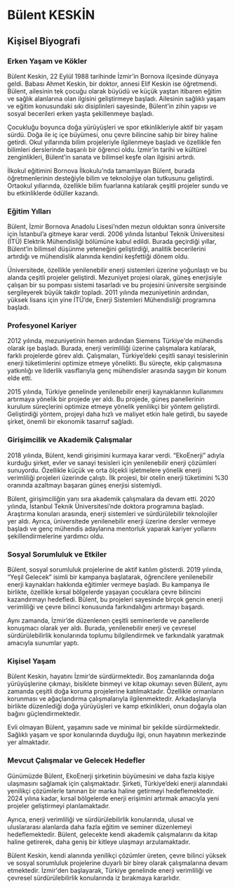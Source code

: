 # Bülent KESKİN

## Kişisel Biyografi

### Erken Yaşam ve Kökler

Bülent Keskin, 22 Eylül 1988 tarihinde İzmir’in Bornova ilçesinde dünyaya geldi. Babası Ahmet Keskin, bir doktor, annesi Elif Keskin ise öğretmendi. Bülent, ailesinin tek çocuğu olarak büyüdü ve küçük yaştan itibaren eğitim ve sağlık alanlarına olan ilgisini geliştirmeye başladı. Ailesinin sağlıklı yaşam ve eğitim konusundaki sıkı disiplinleri sayesinde, Bülent’in zihin yapısı ve sosyal becerileri erken yaşta şekillenmeye başladı.

Çocukluğu boyunca doğa yürüyüşleri ve spor etkinlikleriyle aktif bir yaşam sürdü. Doğa ile iç içe büyümesi, onu çevre bilincine sahip bir birey haline getirdi. Okul yıllarında bilim projeleriyle ilgilenmeye başladı ve özellikle fen bilimleri derslerinde başarılı bir öğrenci oldu. İzmir’in tarihi ve kültürel zenginlikleri, Bülent’in sanata ve bilimsel keşfe olan ilgisini artırdı.

İlkokul eğitimini Bornova İlkokulu’nda tamamlayan Bülent, burada öğretmenlerinin desteğiyle bilim ve teknolojiye olan tutkusunu geliştirdi. Ortaokul yıllarında, özellikle bilim fuarlarına katılarak çeşitli projeler sundu ve bu etkinliklerde ödüller kazandı.

### Eğitim Yılları

Bülent, İzmir Bornova Anadolu Lisesi’nden mezun olduktan sonra üniversite için İstanbul’a gitmeye karar verdi. 2006 yılında İstanbul Teknik Üniversitesi (İTÜ) Elektrik Mühendisliği bölümüne kabul edildi. Burada geçirdiği yıllar, Bülent’in bilimsel düşünme yeteneğini geliştirdiği, analitik becerilerini artırdığı ve mühendislik alanında kendini keşfettiği dönem oldu.

Üniversitede, özellikle yenilenebilir enerji sistemleri üzerine yoğunlaştı ve bu alanda çeşitli projeler geliştirdi. Mezuniyet projesi olarak, güneş enerjisiyle çalışan bir su pompası sistemi tasarladı ve bu projesini üniversite sergisinde sergileyerek büyük takdir topladı. 2011 yılında mezuniyetinin ardından, yüksek lisans için yine İTÜ’de, Enerji Sistemleri Mühendisliği programına başladı.

### Profesyonel Kariyer

2012 yılında, mezuniyetinin hemen ardından Siemens Türkiye'de mühendis olarak işe başladı. Burada, enerji verimliliği üzerine çalışmalara katılarak, farklı projelerde görev aldı. Çalışmaları, Türkiye’deki çeşitli sanayi tesislerinin enerji tüketimlerini optimize etmeye yönelikti. Bu süreçte, ekip çalışmasına yatkınlığı ve liderlik vasıflarıyla genç mühendisler arasında saygın bir konum elde etti.

2015 yılında, Türkiye genelinde yenilenebilir enerji kaynaklarının kullanımını artırmaya yönelik bir projede yer aldı. Bu projede, güneş panellerinin kurulum süreçlerini optimize etmeye yönelik yenilikçi bir yöntem geliştirdi. Geliştirdiği yöntem, projeyi daha hızlı ve maliyet etkin hale getirdi, bu sayede şirket, önemli bir ekonomik tasarruf sağladı.

### Girişimcilik ve Akademik Çalışmalar

2018 yılında, Bülent, kendi girişimini kurmaya karar verdi. “EkoEnerji” adıyla kurduğu şirket, evler ve sanayi tesisleri için yenilenebilir enerji çözümleri sunuyordu. Özellikle küçük ve orta ölçekli işletmelere yönelik enerji verimliliği projeleri üzerinde çalıştı. İlk projesi, bir otelin enerji tüketimini %30 oranında azaltmayı başaran güneş enerjisi sistemiydi.

Bülent, girişimciliğin yanı sıra akademik çalışmalara da devam etti. 2020 yılında, İstanbul Teknik Üniversitesi’nde doktora programına başladı. Araştırma konuları arasında, enerji sistemleri ve sürdürülebilir teknolojiler yer aldı. Ayrıca, üniversitede yenilenebilir enerji üzerine dersler vermeye başladı ve genç mühendis adaylarına mentorluk yaparak kariyer yollarını şekillendirmelerine yardımcı oldu.

### Sosyal Sorumluluk ve Etkiler

Bülent, sosyal sorumluluk projelerine de aktif katılım gösterdi. 2019 yılında, “Yeşil Gelecek” isimli bir kampanya başlatarak, öğrencilere yenilenebilir enerji kaynakları hakkında eğitimler vermeye başladı. Bu kampanya ile birlikte, özellikle kırsal bölgelerde yaşayan çocuklara çevre bilincini kazandırmayı hedefledi. Bülent, bu projeleri sayesinde birçok gencin enerji verimliliği ve çevre bilinci konusunda farkındalığını artırmayı başardı.

Aynı zamanda, İzmir’de düzenlenen çeşitli seminerlerde ve panellerde konuşmacı olarak yer aldı. Burada, yenilenebilir enerji ve çevresel sürdürülebilirlik konularında toplumu bilgilendirmek ve farkındalık yaratmak amacıyla sunumlar yaptı.

### Kişisel Yaşam

Bülent Keskin, hayatını İzmir’de sürdürmektedir. Boş zamanlarında doğa yürüyüşlerine çıkmayı, bisiklete binmeyi ve kitap okumayı seven Bülent, aynı zamanda çeşitli doğa koruma projelerine katılmaktadır. Özellikle ormanların korunması ve ağaçlandırma çalışmalarıyla ilgilenmektedir. Arkadaşlarıyla birlikte düzenlediği doğa yürüyüşleri ve kamp etkinlikleri, onun doğayla olan bağını güçlendirmektedir.

Evli olmayan Bülent, yaşamını sade ve minimal bir şekilde sürdürmektedir. Sağlıklı yaşam ve spor konularında duyduğu ilgi, onun hayatının merkezinde yer almaktadır.

### Mevcut Çalışmalar ve Gelecek Hedefler

Günümüzde Bülent, EkoEnerji şirketinin büyümesini ve daha fazla kişiye ulaşmasını sağlamak için çalışmaktadır. Şirketi, Türkiye’deki enerji alanındaki yenilikçi çözümlerle tanınan bir marka haline getirmeyi hedeflemektedir. 2024 yılına kadar, kırsal bölgelerde enerji erişimini artırmak amacıyla yeni projeler geliştirmeyi planlamaktadır.

Ayrıca, enerji verimliliği ve sürdürülebilirlik konularında, ulusal ve uluslararası alanlarda daha fazla eğitim ve seminer düzenlemeyi hedeflemektedir. Bülent, gelecekte kendi akademik çalışmalarını da kitap haline getirerek, daha geniş bir kitleye ulaşmayı arzulamaktadır.

Bülent Keskin, kendi alanında yenilikçi çözümler üreten, çevre bilinci yüksek ve sosyal sorumluluk projelerine duyarlı bir birey olarak çalışmalarına devam etmektedir. İzmir'den başlayarak, Türkiye genelinde enerji verimliliği ve çevresel sürdürülebilirlik konularında iz bırakmaya kararlıdır.